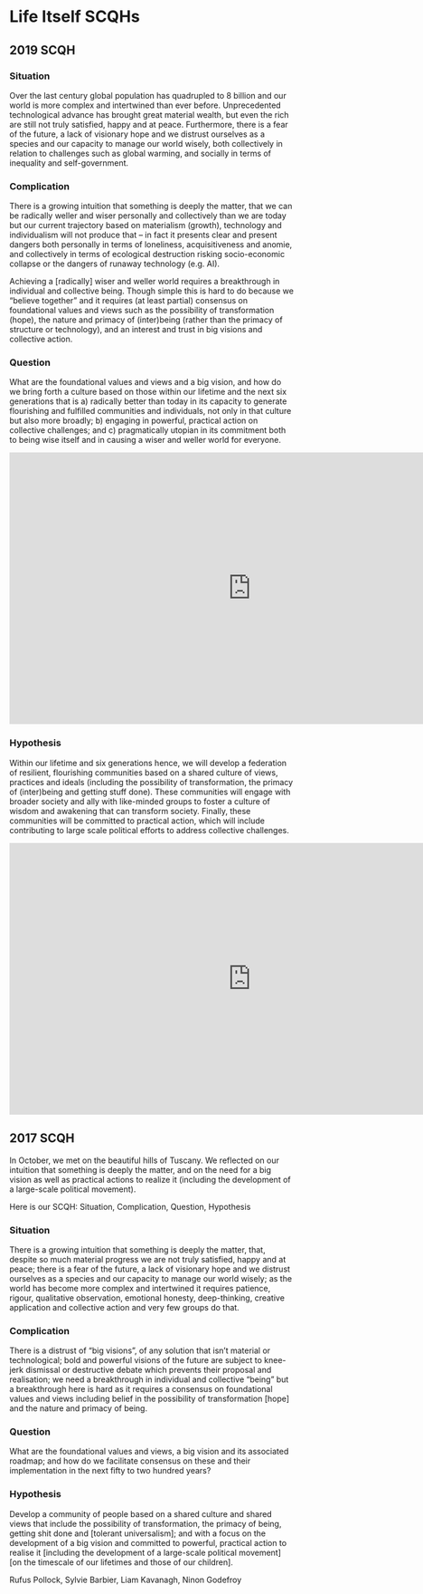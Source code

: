 
# Life Itself SCQHs

## 2019 SCQH

### Situation 

Over the last century global population has quadrupled to 8 billion and our world is more complex and intertwined than ever before. Unprecedented technological advance has brought great material wealth, but even the rich are still not truly satisfied, happy and at peace. Furthermore, there is a fear of the future, a lack of visionary hope and we distrust ourselves as a species and our capacity to manage our world wisely, both collectively in relation to challenges such as global warming, and socially in terms of inequality and self-government.

### Complication

There is a growing intuition that something is deeply the matter, that we can be radically weller and wiser personally and collectively than we are today but our current trajectory based on materialism (growth), technology and individualism will not produce that – in fact it presents clear and present dangers both personally in terms of loneliness, acquisitiveness and anomie, and collectively in terms of ecological destruction risking socio-economic collapse or the dangers of runaway technology (e.g. AI).

Achieving a [radically] wiser and weller world requires a breakthrough in individual and collective being. Though simple this is hard to do because we “believe together” and it requires (at least partial) consensus on foundational values and views such as the possibility of transformation (hope), the nature and primacy of (inter)being (rather than the primacy of structure or technology), and an interest and trust in big visions and collective action.

### Question 

What are the foundational values and views and a big vision, and how do we bring forth a culture based on those within our lifetime and the next six generations that is a) radically better than today in its capacity to generate flourishing and fulfilled communities and individuals, not only in that culture but also more broadly; b) engaging in powerful, practical action on collective challenges; and c) pragmatically utopian in its commitment both to being wise itself and in causing a wiser and weller world for everyone.

<iframe width='853' height='480' src='https://embed.coggle.it/diagram/XSXuEFj7lR6oRu4Y/6c948a4d386e0bef6181f8428ce4d3cb9bce0cb64a45e9444efa91ce19db1dd3' frameborder='0' allowfullscreen></iframe>

### Hypothesis

Within our lifetime and six generations hence, we will develop a federation of resilient, flourishing communities based on a shared culture of views, practices and ideals (including the possibility of transformation, the primacy of (inter)being and getting stuff done). These communities will engage with broader society and ally with like-minded groups to foster a culture of wisdom and awakening that can transform society. Finally, these communities will be committed to practical action, which will include contributing to large scale political efforts to address collective challenges.

<iframe width='853' height='480' src='https://embed.coggle.it/diagram/XScP2KMV3Tvd5Ec-/b4d25133e6806e7da61d0e705df4b37402e7382dbb402d1f1159d9372006db97' frameborder='0' allowfullscreen></iframe>

## 2017 SCQH

In October, we met on the beautiful hills of Tuscany. We reflected on our intuition that something is deeply the matter, and on the need for a big vision as well as practical actions to realize it (including the development of a large-scale political movement).

Here is our SCQH: Situation, Complication, Question, Hypothesis

### Situation

There is a growing intuition that something is deeply the matter, that, despite so much material progress we are not truly satisfied, happy and at peace; there is a fear of the future, a lack of visionary hope and we distrust ourselves as a species and our capacity to manage our world wisely; as the world has become more complex and intertwined it requires patience, rigour, qualitative observation, emotional honesty, deep-thinking, creative application and collective action and very few groups do that.

### Complication

There is a distrust of “big visions”, of any solution that isn’t material or technological; bold and powerful visions of the future are subject to knee-jerk dismissal or destructive debate which prevents their proposal and realisation; we need a breakthrough in individual and collective “being” but a breakthrough here is hard as it requires a consensus on foundational values and views including belief in the possibility of transformation [hope] and the nature and primacy of being.

### Question

What are the foundational values and views, a big vision and its associated roadmap; and how do we facilitate consensus on these and their implementation in the next fifty to two hundred years?

### Hypothesis

Develop a community of people based on a shared culture and shared views that include the possibility of transformation, the primacy of being, getting shit done and [tolerant universalism]; and with a focus on the development of a big vision and committed to powerful, practical action to realise it [including the development of a large-scale political movement] [on the timescale of our lifetimes and those of our children].

Rufus Pollock, Sylvie Barbier, Liam Kavanagh, Ninon Godefroy


